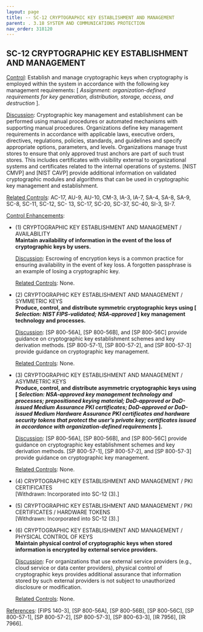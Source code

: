 ```yaml
---
layout: page
title: -- SC-12 CRYPTOGRAPHIC KEY ESTABLISHMENT AND MANAGEMENT 
parent: . 3.18 SYSTEM AND COMMUNICATIONS PROTECTION 
nav_order: 318120 
---
```


## SC-12 CRYPTOGRAPHIC KEY ESTABLISHMENT AND MANAGEMENT

<ins>Control</ins>: Establish and manage cryptographic keys when cryptography is employed within the system in accordance with the following key management requirements: [ _Assignment: organization-defined requirements for key generation, distribution, storage, access, and_
_destruction_ ].

<ins>Discussion</ins>: Cryptographic key management and establishment can be performed using manual procedures or automated mechanisms with supporting manual procedures. Organizations define key management requirements in accordance with applicable laws, executive orders, directives, regulations, policies, standards, and guidelines and specify appropriate options, parameters, and levels. Organizations manage trust stores to ensure that only approved trust anchors are part of such trust stores. This includes certificates with visibility external to organizational systems and certificates related to the internal operations of systems. [NIST CMVP] and [NIST CAVP] provide additional information on validated cryptographic modules and algorithms that can be used in cryptographic key management and establishment.

<ins>Related Controls</ins>: AC-17, AU-9, AU-10, CM-3, IA-3, IA-7, SA-4, SA-8, SA-9, SC-8, SC-11, SC-12, SC- 13, SC-17, SC-20, SC-37, SC-40, SI-3, SI-7.

<ins>Control Enhancements</ins>:
   
* (1) CRYPTOGRAPHIC KEY ESTABLISHMENT AND MANAGEMENT / AVAILABILITY<br>
**Maintain availability of information in the event of the loss of cryptographic keys by users.**

    <ins>Discussion</ins>: Escrowing of encryption keys is a common practice for ensuring availability in the event of key loss. A forgotten passphrase is an example of losing a cryptographic key.

    <ins>Related Controls</ins>: None.
   
* (2) CRYPTOGRAPHIC KEY ESTABLISHMENT AND MANAGEMENT / SYMMETRIC KEYS<br>
**Produce, control, and distribute symmetric cryptographic keys using [ _Selection: NIST FIPS-validated; NSA-approved_ ] key management technology and processes.**

    <ins>Discussion</ins>: [SP 800-56A], [SP 800-56B], and [SP 800-56C] provide guidance on cryptographic key establishment schemes and key derivation methods. [SP 800-57-1], [SP 800-57-2], and [SP 800-57-3] provide guidance on cryptographic key management.

    <ins>Related Controls</ins>: None.
   
* (3) CRYPTOGRAPHIC KEY ESTABLISHMENT AND MANAGEMENT / ASYMMETRIC KEYS<br>
**Produce, control, and distribute asymmetric cryptographic keys using [ _Selection: NSA-approved key management technology and processes; prepositioned keying material; DoD-approved or DoD-issued Medium Assurance PKI certificates; DoD-approved or DoD-issued Medium Hardware Assurance PKI certificates and hardware security tokens that protect the user’s private key; certificates issued in accordance with organization-defined requirements_ ].**

    <ins>Discussion</ins>: [SP 800-56A], [SP 800-56B], and [SP 800-56C] provide guidance on cryptographic key establishment schemes and key derivation methods. [SP 800-57-1], [SP 800-57-2], and [SP 800-57-3] provide guidance on cryptographic key management.

    <ins>Related Controls</ins>: None.
   
* (4) CRYPTOGRAPHIC KEY ESTABLISHMENT AND MANAGEMENT / PKI CERTIFICATES<br>
[Withdrawn: Incorporated into SC-12 (3).]
   
* (5) CRYPTOGRAPHIC KEY ESTABLISHMENT AND MANAGEMENT / PKI CERTIFICATES / HARDWARE TOKENS<br>
[Withdrawn: Incorporated into SC-12 (3).]
   
* (6) CRYPTOGRAPHIC KEY ESTABLISHMENT AND MANAGEMENT / PHYSICAL CONTROL OF KEYS<br>
**Maintain physical control of cryptographic keys when stored information is encrypted by external service providers.**

    <ins>Discussion</ins>: For organizations that use external service providers (e.g., cloud service or data center providers), physical control of cryptographic keys provides additional assurance that information stored by such external providers is not subject to unauthorized disclosure or modification.

    <ins>Related Controls</ins>: None.

<ins>References</ins>: [FIPS 140-3], [SP 800-56A], [SP 800-56B], [SP 800-56C], [SP 800-57-1], [SP 800-57-2], [SP 800-57-3], [SP 800-63-3], [IR 7956], [IR 7966].

